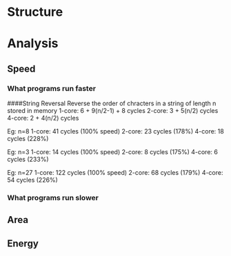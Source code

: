 # Structure

# Analysis

## Speed
### What programs run faster
####String Reversal
Reverse the order of chracters in a string of length n stored in memory
1-core: 6 + 9(n/2-1) + 8 cycles
2-core: 3 + 5(n/2) cycles
4-core: 2 + 4(n/2) cycles

Eg: n=8
1-core: 41 cycles (100% speed)
2-core: 23 cycles (178%)
4-core: 18 cycles (228%)

Eg: n=3
1-core: 14 cycles (100% speed)
2-core: 8 cycles  (175%)
4-core: 6 cycles  (233%)

Eg: n=27
1-core: 122 cycles (100% speed)
2-core: 68 cycles  (179%)
4-core: 54 cycles  (226%)
### What programs run slower

## Area

## Energy
